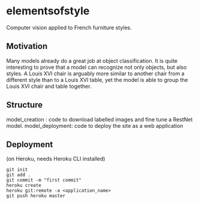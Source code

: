 # elementsofstyle
Computer vision applied to French furniture styles.

## Motivation
Many models already do a great job at object classification. It is quite interesting to prove that a model can recognize not only objects, but also styles. A Louis XVI chair is arguably more similar to another chair from a different style than to a Louis XVI table, yet the model is able to group the Louis XVI chair and table together.  

## Structure
model_creation : code to download labelled images and fine tune a RestNet model.
model_deployment: code to deploy the site as a web application

## Deployment
(on Heroku, needs Heroku CLI installed)
```
git init
git add .
git commit -m "first commit"
heroku create
heroku git:remote -a <application_name>
git push heroku master
```

